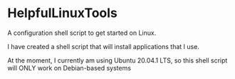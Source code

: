 # HelpfulLinuxTools
A configuration shell script to get started on Linux. 

I have created a shell script that will install applications that I use. 

At the moment, I currently am using Ubuntu 20.04.1 LTS, so this shell script will ONLY work on Debian-based systems

